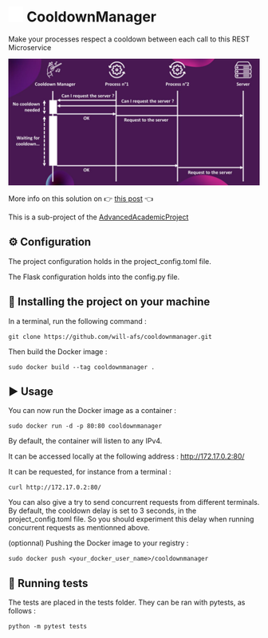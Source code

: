# <img src="https://github.com/will-afs/AdvancedAcademicProject/blob/main/doc/CooldownManager.png" width="30"> CooldownManager
Make your processes respect a cooldown between each call to this REST Microservice

<img src="https://github.com/will-afs/CooldownManager/blob/main/doc/CooldownManager%20sequence%20diagram.JPG" width="700">

More info on this solution on 👉 [this post](https://www.linkedin.com/feed/update/urn:li:activity:6893219171723816960/) 👈

This is a sub-project of the [AdvancedAcademicProject](https://github.com/will-afs/AdvancedAcademicProject/)

⚙️ Configuration
-----------------
The project configuration holds in the project_config.toml file.

The Flask configuration holds into the config.py file.

🔽 Installing the project on your machine
------------------------------------------
In a terminal, run the following command :

    git clone https://github.com/will-afs/cooldownmanager.git

Then build the Docker image :

    sudo docker build --tag cooldownmanager .

▶️ Usage
---------
You can now run the Docker image as a container :

    sudo docker run -d -p 80:80 cooldownmanager

By default, the container will listen to any IPv4.

It can be accessed locally at the following address : http://172.17.0.2:80/

It can be requested, for instance from a terminal :

    curl http://172.17.0.2:80/

You can also give a try to send concurrent requests from different terminals.
By default, the cooldown delay is set to 3 seconds, in the project_config.toml file.
So you should experiment this delay when running concurrent requests as mentionned above.

(optionnal) Pushing the Docker image to your registry :

    sudo docker push <your_docker_user_name>/cooldownmanager
    
🧪 Running tests
-----------------
The tests are placed in the tests folder. They can be ran with pytests, as follows :

    python -m pytest tests
